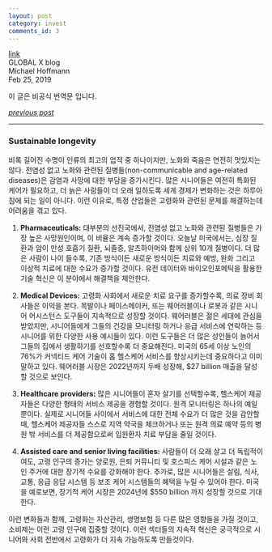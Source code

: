 ```yaml
---
layout: post
category: invest
comments_id: 3
---
```

[link](https://www.globalxetfs.com/longevity-preparing-for-an-aging-world/)  
GLOBAL X blog  
Michael Hoffmann   
Feb 25, 2019

이 글은 비공식 번역문 입니다.

*[previous post](https://yongqyu.github.io/x-preparing-for-an-aging-world-1.html)*

-----------------------------------------------------

### Sustainable longevity

비록 길어진 수명이 인류의 최고의 업적 중 하나이지만, 노화와 죽음은 연전히 멋있지는 않다. 전염성 없고 노화와 관련된 질병들(non-communicable and age-related diseases)은 감염과 사망에 대한 부담을 증가시킨다. 많은 시니어들은 여전히 특화된 케어가 필요하고, 더 늙은 사람들이 더 오래 일하도록 세계 경제가 변화하는 것은 하루아침에 되는 일이 아니다. 이런 이유로, 특정 산업들은 고령화와 관련된 문제를 해결하는데 어려움을 겪고 있다.

1. **Pharmaceuticals:** 대부분의 선진국에서, 전염성 없고 노화와 관련된 질병들은 가장 높은 사망원인이며, 이 비율은 계속 증가할 것이다. 오늘날 미국에서는, 심장 질환과 암이 만성 호흡기 질환, 뇌졸증, 알츠하이머와 함께 상위 10개 질병이다. 더 많은 사람이 나이 들수록, 기존 방식이든 새로운 방식이든 치료와 예방, 완화 그리고 이상적 치료에 대한 수요가 증가할 것이다. 유전 데이터와 바이오인포메틱을 활용한 기술 혁신은 이 분야에서 해결책을 제안한다.

2. **Medical Devices:** 고령화 사회에서 새로운 치료 요구를 증가할수록, 의료 장비 회사들은 이익을 본다. 목발이나 페이스메이커, 또는 웨어러블이나 로봇과 같은 시니어 어시스턴스 도구들이 지속적으로 성장할 것이다. 웨어러블은 젊은 세대에 관심을 받았지만, 시니어들에게 그들의 건강을 모니터링 하거나 응급 서비스에 연락하는 등 시니어를 위한 다양한 사용 예시들이 있다. 이런 도구들은 더 많은 성인들이 늙어서 그들의 집에서 생활하기를 선호할수록 더 중요해진다. 미국의 65세 이상 노인의 76%가 커넥티드 케어 기술이 홈 헬스케어 서비스를 향상시키는데 중요하다고 이미 말하고 있다. 웨어러블 시장은 2022년까지 두배 성장해, $27 billion 매출을 달성할 것으로 보인다.

3. **Healthcare providers:** 많은 시니어들이 혼자 살기를 선택할수록, 헬스케어 제공자들은 다양한 형태의 서비스 제공을 경험할 것이다. 원격 모니터링은 하나의 예일 뿐이다. 실제로 시니어들 사이에서 서비스에 대한 전체 수요가 더 많은 것을 감안할 때, 헬스케어 제공자들 스스로 지역 약국을 체크하거나 또는 원격 의료 예약 등의 병원 밖 서비스를 더 제공함으로써 입원환자 치료 부담을 줄일 것이다.

4. **Assisted care and senior living facilities:** 사람들이 더 오래 살고 더 독립적이여도, 고령 인구의 증가는 양로원, 은퇴 커뮤니티 및 호스피스 케어 시설과 같은 노인 주거에 대한 장기적 수요를 강화해야 한다. 추가로, 많은 시니어들은 살림, 식사, 교통, 응급 응답 시스템 등 보조 케어 시스템들의 혜택을 누릴 수 있어야 한다. 미국을 예로보면, 장기적 케어 시장은 2024년에 $550 billion 까지 성장할 것으로 기대한다.

이런 변화들과 함께, 고령화는 자산관리, 생명보험 등 다른 많은 영향들을 가질 것이고, 소비제는 이런 고령 인구에 집중할 것이다. 이런 섹터들의 지속적 혁신은 궁극적으로 시니어와 사회 전반에서 고령화가 더 지속 가능하도록 만들것이다.

